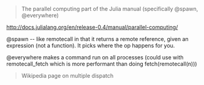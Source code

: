 > The parallel computing part of the Julia manual (specifically @spawn, @everywhere)

http://docs.julialang.org/en/release-0.4/manual/parallel-computing/

@spawn -- like remotecall in that it returns a remote reference, given an expression (not a function). It picks where the op happens for you.

@everywhere makes a command run on all processes (could use with remotecall_fetch which is more performant than doing fetch(remotecall(n)))

> Wikipedia page on multiple dispatch
